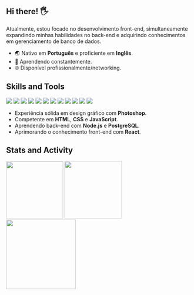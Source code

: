 ## Hi there! 🖐️
Atualmente, estou focado no desenvolvimento front-end, simultaneamente expandindo minhas habilidades no back-end e adquirindo conhecimentos em gerenciamento de banco de dados.
- 🌏 Nativo em **Português** e proficiente em **Inglês**.
- 📝 Aprendendo constantemente.
- 🌐 Disponível profissionalmente/networking.

## Skills and Tools

<div style="display: inline_block">
<img src="https://img.shields.io/badge/Photoshop-31A8FF?style=for-the-badge&logo=Adobe%20Photoshop&logoColor=black">
<img src="https://img.shields.io/badge/HTML5-E34F26?style=for-the-badge&logo=html5&logoColor=white">
<img src="https://img.shields.io/badge/CSS3-1572B6?style=for-the-badge&logo=css3&logoColor=white">
<img src="https://img.shields.io/badge/JavaScript-F7C922?style=for-the-badge&logo=javascript&logoColor=black">
<img src="https://img.shields.io/badge/GIT-E44C30?style=for-the-badge&logo=git&logoColor=white">
<img src="https://img.shields.io/badge/Node%20js-339933?style=for-the-badge&logo=nodedotjs&logoColor=white">
<img src="https://img.shields.io/badge/Bootstrap-563D7C?style=for-the-badge&logo=bootstrap&logoColor=white">
<img src="https://img.shields.io/badge/jQuery-0769AD?style=for-the-badge&logo=jquery&logoColor=white">
<img src="https://img.shields.io/badge/Postman-FF6C37?style=for-the-badge&logo=Postman&logoColor=white">
<img src="https://img.shields.io/badge/axios-671ddf?&style=for-the-badge&logo=axios&logoColor=white">
<img src="https://img.shields.io/badge/PostgreSQL-316192?style=for-the-badge&logo=postgresql&logoColor=white">
<img src="https://img.shields.io/badge/React-20232A?style=for-the-badge&logo=react&logoColor=61DAFB">
</div>

- Experiência sólida em design gráfico com **Photoshop**.
- Competente em **HTML**, **CSS** e **JavaScript**.
- Aprendendo back-end com **Node.js** e **PostgreSQL**.
- Aprimorando o conhecimento front-end com **React**.

## Stats and Activity
<div style="display: inline_block">
<img height="155em" src="https://github-readme-stats.vercel.app/api?username=screm1n&show_icons=true&theme=radical&count_private=true&rank_icon=github&hide_border=true">
<img height="156em" src="https://github-readme-stats.vercel.app/api/wakatime?username=scremin&langs_count=8&hide_border=true&bg_color=141424&custom_title=Codding%20Time&title_color=e23a70&text_color=4cbdde&range=all_time&icon_color=c4ac3e">
</div>

<div style="display: inline_block">
<img height="189em" src="https://github-profile-summary-cards.vercel.app/api/cards/profile-details?username=screm1n&theme=radical">
